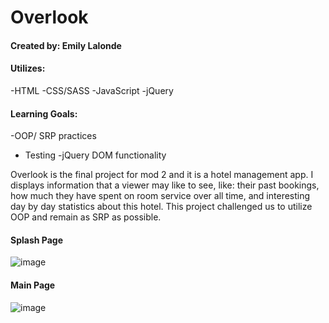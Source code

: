 # Overlook

#### Created by: Emily Lalonde

#### Utilizes:
-HTML
-CSS/SASS
-JavaScript
-jQuery

#### Learning Goals:
-OOP/ SRP practices
- Testing
-jQuery DOM functionality

Overlook is the final project for mod 2 and it is a hotel management app. I displays information that a viewer may like to see, like: their past bookings, how much they have spent on room service over all time, and interesting day by day statistics about this hotel. This project challenged us to utilize OOP and remain as SRP as possible.


#### Splash Page
![image](https://user-images.githubusercontent.com/47184994/62223078-94c31500-b371-11e9-9fe9-35b6c714b1f0.png)


#### Main Page
![image](https://user-images.githubusercontent.com/47184994/62223216-cc31c180-b371-11e9-8911-ebb7f897bc94.png)
